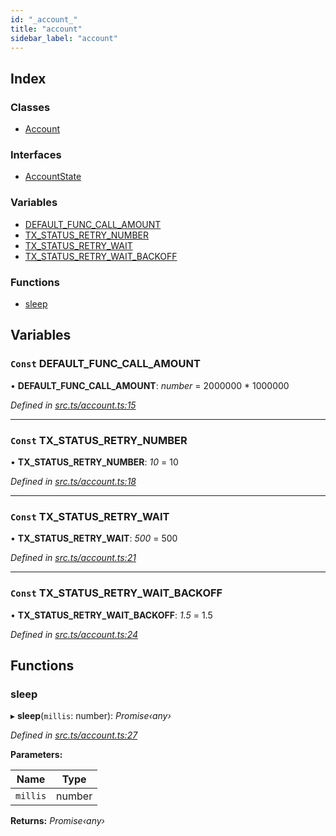 ```yaml
---
id: "_account_"
title: "account"
sidebar_label: "account"
---
```


## Index

### Classes

* [Account](../classes/_account_.account.md)

### Interfaces

* [AccountState](../interfaces/_account_.accountstate.md)

### Variables

* [DEFAULT_FUNC_CALL_AMOUNT](_account_.md#const-default_func_call_amount)
* [TX_STATUS_RETRY_NUMBER](_account_.md#const-tx_status_retry_number)
* [TX_STATUS_RETRY_WAIT](_account_.md#const-tx_status_retry_wait)
* [TX_STATUS_RETRY_WAIT_BACKOFF](_account_.md#const-tx_status_retry_wait_backoff)

### Functions

* [sleep](_account_.md#sleep)

## Variables

### `Const` DEFAULT_FUNC_CALL_AMOUNT

• **DEFAULT_FUNC_CALL_AMOUNT**: *number* =  2000000 * 1000000

*Defined in [src.ts/account.ts:15](https://github.com/nearprotocol/nearlib/blob/06c3a45/src.ts/account.ts#L15)*

___

### `Const` TX_STATUS_RETRY_NUMBER

• **TX_STATUS_RETRY_NUMBER**: *10* = 10

*Defined in [src.ts/account.ts:18](https://github.com/nearprotocol/nearlib/blob/06c3a45/src.ts/account.ts#L18)*

___

### `Const` TX_STATUS_RETRY_WAIT

• **TX_STATUS_RETRY_WAIT**: *500* = 500

*Defined in [src.ts/account.ts:21](https://github.com/nearprotocol/nearlib/blob/06c3a45/src.ts/account.ts#L21)*

___

### `Const` TX_STATUS_RETRY_WAIT_BACKOFF

• **TX_STATUS_RETRY_WAIT_BACKOFF**: *1.5* = 1.5

*Defined in [src.ts/account.ts:24](https://github.com/nearprotocol/nearlib/blob/06c3a45/src.ts/account.ts#L24)*

## Functions

###  sleep

▸ **sleep**(`millis`: number): *Promise‹any›*

*Defined in [src.ts/account.ts:27](https://github.com/nearprotocol/nearlib/blob/06c3a45/src.ts/account.ts#L27)*

**Parameters:**

Name | Type |
------ | ------ |
`millis` | number |

**Returns:** *Promise‹any›*
